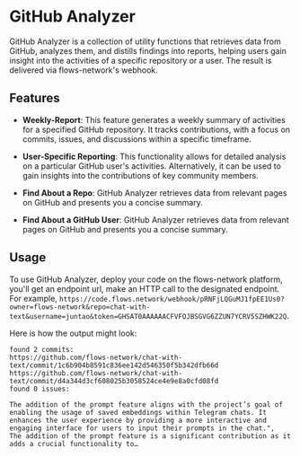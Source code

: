 # GitHub Analyzer

GitHub Analyzer is a collection of utility functions that retrieves data from GitHub, analyzes them, and distills findings into reports, helping users gain insight into the activities of a specific repository or a user. The result is delivered via flows-network's webhook. 

## Features

- **Weekly-Report**: This feature generates a weekly summary of activities for a specified GitHub repository. It tracks contributions, with a focus on commits, issues, and discussions within a specific timeframe. 

- **User-Specific Reporting**: This functionality allows for detailed analysis on a particular GitHub user's activities. Alternatively, it can be used to gain insights into the contributions of key community members.

- **Find About a Repo**: GitHub Analyzer retrieves data from relevant pages on GitHub and presents you a concise summary.
  
- **Find About a GitHub User**: GitHub Analyzer retrieves data from relevant pages on GitHub and presents you a concise summary.

## Usage

To use GitHub Analyzer, deploy your code on the flows-network platform, you'll get an endpoint url, make an HTTP call to the designated endpoint. For example, `https://code.flows.network/webhook/pRNFjLQGuMJ1fpEE1Us0?owner=flows-network&repo=chat-with-text&username=juntao&token=GHSAT0AAAAAACFVFOJBSGVG6ZZUN7YCRV5SZHWK22Q`.

Here is how the output might look:
```
found 2 commits:
https://github.com/flows-network/chat-with-text/commit/1c6b904b8591c836ee142d546350f5b342dfb66d
https://github.com/flows-network/chat-with-text/commit/d4a344d3cf608025b3058524ce4e9e8a0cfd08fd
found 0 issues:

The addition of the prompt feature aligns with the project’s goal of enabling the usage of saved embeddings within Telegram chats. It enhances the user experience by providing a more interactive and engaging interface for users to input their prompts in the chat.",
The addition of the prompt feature is a significant contribution as it adds a crucial functionality to…
```